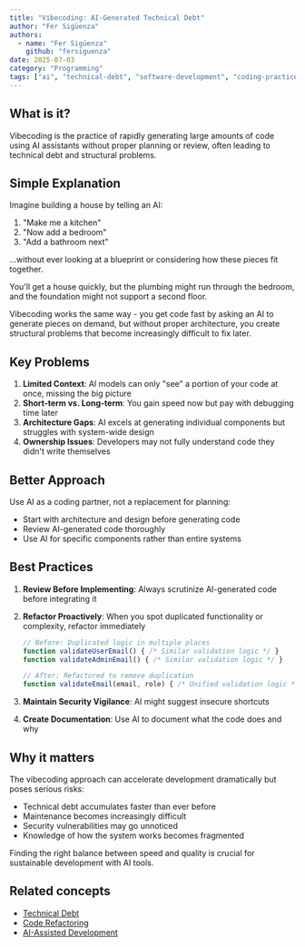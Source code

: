 ```yaml
---
title: "Vibecoding: AI-Generated Technical Debt"
author: "Fer Sigüenza"
authors:
  - name: "Fer Sigüenza"
    github: "fersiguenza"
date: 2025-07-03
category: "Programming"
tags: ["ai", "technical-debt", "software-development", "coding-practices"]
---
```


## What is it?

Vibecoding is the practice of rapidly generating large amounts of code using AI assistants without proper planning or review, often leading to technical debt and structural problems.

## Simple Explanation

Imagine building a house by telling an AI:
1. "Make me a kitchen"
2. "Now add a bedroom"
3. "Add a bathroom next"

...without ever looking at a blueprint or considering how these pieces fit together.

You'll get a house quickly, but the plumbing might run through the bedroom, and the foundation might not support a second floor.

Vibecoding works the same way - you get code fast by asking an AI to generate pieces on demand, but without proper architecture, you create structural problems that become increasingly difficult to fix later.

## Key Problems

1. **Limited Context**: AI models can only "see" a portion of your code at once, missing the big picture
2. **Short-term vs. Long-term**: You gain speed now but pay with debugging time later
3. **Architecture Gaps**: AI excels at generating individual components but struggles with system-wide design
4. **Ownership Issues**: Developers may not fully understand code they didn't write themselves

## Better Approach

Use AI as a coding partner, not a replacement for planning:
- Start with architecture and design before generating code
- Review AI-generated code thoroughly
- Use AI for specific components rather than entire systems

## Best Practices

1. **Review Before Implementing**: Always scrutinize AI-generated code before integrating it

2. **Refactor Proactively**: When you spot duplicated functionality or complexity, refactor immediately

   ```javascript
   // Before: Duplicated logic in multiple places
   function validateUserEmail() { /* Similar validation logic */ }
   function validateAdminEmail() { /* Similar validation logic */ }
   
   // After: Refactored to remove duplication
   function validateEmail(email, role) { /* Unified validation logic */ }
   ```

3. **Maintain Security Vigilance**: AI might suggest insecure shortcuts

4. **Create Documentation**: Use AI to document what the code does and why

## Why it matters

The vibecoding approach can accelerate development dramatically but poses serious risks:
- Technical debt accumulates faster than ever before
- Maintenance becomes increasingly difficult
- Security vulnerabilities may go unnoticed
- Knowledge of how the system works becomes fragmented

Finding the right balance between speed and quality is crucial for sustainable development with AI tools.

## Related concepts

- [Technical Debt](/explanations/programming/technical-debt.md)
- [Code Refactoring](/explanations/programming/refactoring.md)
- [AI-Assisted Development](/explanations/programming/ai-assisted-development.md)

